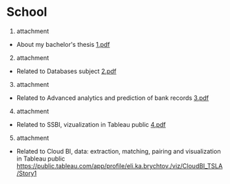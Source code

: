 # School
1. attachment
* About my bachelor's thesis
[1.pdf](https://github.com/TomasFanta/School/files/10891384/1.pdf)
2. attachment
* Related to Databases subject
[2.pdf](https://github.com/TomasFanta/School/files/10891389/2.pdf)
3. attachment
* Related to Advanced analytics and prediction of bank records
[3.pdf](https://github.com/TomasFanta/School/files/10891395/3.pdf)
4. attachment
* Related to SSBI, vizualization in Tableau public
[4.pdf](https://github.com/TomasFanta/School/files/10891396/4.pdf)
5. attachment
* Related to Cloud BI, data: extraction, matching, pairing and visualization in Tableau public
https://public.tableau.com/app/profile/eli.ka.brychtov./viz/CloudBI_TSLA/Story1
